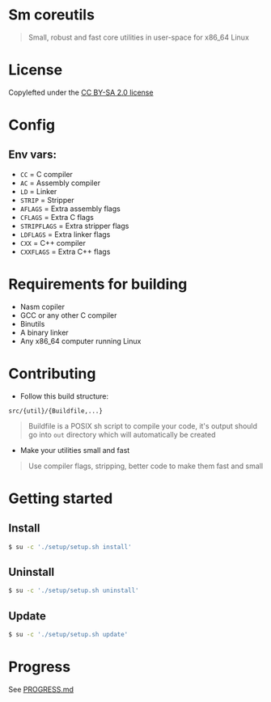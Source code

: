 # Sm coreutils

> Small, robust and fast core utilities in user-space for x86_64 Linux

# License

Copylefted under the [CC BY-SA 2.0 license](https://creativecommons.org/licenses/by-sa/2.0/)

# Config

## Env vars:

- `CC` = C compiler
- `AC` = Assembly compiler
- `LD` = Linker
- `STRIP` = Stripper
- `AFLAGS` = Extra assembly flags
- `CFLAGS` = Extra C flags
- `STRIPFLAGS` = Extra stripper flags
- `LDFLAGS` = Extra linker flags
- `CXX` = C++ compiler
- `CXXFLAGS` = Extra C++ flags

# Requirements for building

- Nasm copiler
- GCC or any other C compiler
- Binutils
- A binary linker
- Any x86_64 computer running Linux

# Contributing

- Follow this build structure:

`src/{util}/{Buildfile,...}`

> Buildfile is a POSIX sh script to compile your code,
> it's output should go into `out` directory which will automatically
> be created

- Make your utilities small and fast

> Use compiler flags, stripping, better code
> to make them fast and small

# Getting started

## Install

```bash
$ su -c './setup/setup.sh install'
```

## Uninstall

```bash
$ su -c './setup/setup.sh uninstall'
```

## Update

```bash
$ su -c './setup/setup.sh update'
```

# Progress

See [PROGRESS.md](/PROGRESS.md)
